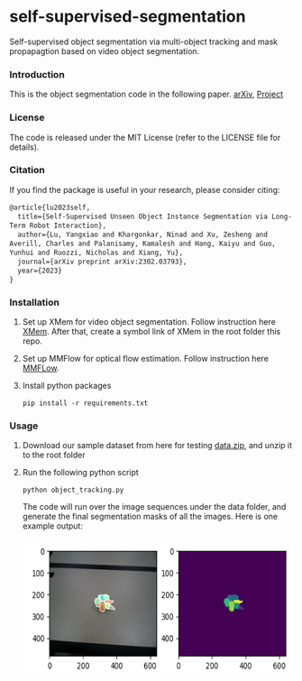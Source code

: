 # self-supervised-segmentation

Self-supervised object segmentation via multi-object tracking and mask propapagtion based on video object segmentation.

### Introduction

This is the object segmentation code in the following paper. [arXiv](https://arxiv.org/abs/2302.03793), [Project](https://irvlutd.github.io/SelfSupervisedSegmentation/)

### License

The code is released under the MIT License (refer to the LICENSE file for details).

### Citation

If you find the package is useful in your research, please consider citing:

	@article{lu2023self,
	  title={Self-Supervised Unseen Object Instance Segmentation via Long-Term Robot Interaction},
	  author={Lu, Yangxiao and Khargonkar, Ninad and Xu, Zesheng and Averill, Charles and Palanisamy, Kamalesh and Hang, Kaiyu and Guo, Yunhui and Ruozzi, Nicholas and Xiang, Yu},
	  journal={arXiv preprint arXiv:2302.03793},
	  year={2023}
	}
	
### Installation

1. Set up XMem for video object segmentation. Follow instruction here [XMem](https://github.com/hkchengrex/XMem). After that, create a symbol link of XMem in the root folder this repo.

2. Set up MMFlow for optical flow estimation. Follow instruction here [MMFLow](https://github.com/open-mmlab/mmflow).

3. Install python packages
   ```Shell
   pip install -r requirements.txt
   ```
   
### Usage

1. Download our sample dataset from here for testing [data.zip](https://utdallas.box.com/s/v89eldmysey3vlx01yqb7waqdck2uxpb), and unzip it to the root folder

2. Run the following python script
   ```Shell
   python object_tracking.py
   ```
   The code will run over the image sequences under the data folder, and generate the final segmentation masks of all the images.
   Here is one example output:
   <p align="center"><img src="example.png" width="640" height="240"/></p>
